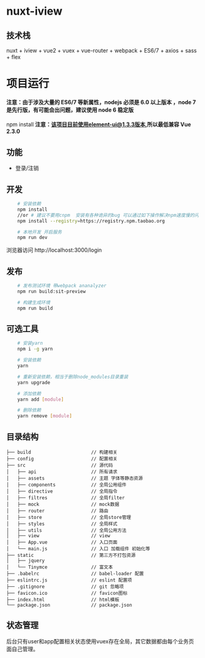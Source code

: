 # nuxt-iview #

## 技术栈
nuxt + iview + vue2 + vuex + vue-router + webpack + ES6/7 + axios + sass + flex 

# 项目运行

#### 注意：由于涉及大量的 ES6/7 等新属性，nodejs 必须是 6.0 以上版本 ，node 7 是先行版，有可能会出问题，建议使用 node 6 稳定版

npm install
**注意：该项目目前使用element-ui@1.3.3版本,所以最低兼容 Vue 2.3.0**



## 功能
- 登录/注销


## 开发
```bash
    # 安装依赖
    npm install
    //or # 建议不要用cnpm  安装有各种诡异的bug 可以通过如下操作解决npm速度慢的问题
    npm install --registry=https://registry.npm.taobao.org

    # 本地开发 开启服务
    npm run dev
```
浏览器访问 http://localhost:3000/login

## 发布
```bash
    # 发布测试环境 带webpack ananalyzer
    npm run build:sit-preview

    # 构建生成环境
    npm run build
```
## 可选工具
```bash
    # 安装yarn
    npm i -g yarn

    # 安装依赖
    yarn

    # 重新安装依赖，相当于删除node_modules目录重装
    yarn upgrade

    # 添加依赖
    yarn add [module]

    # 删除依赖
    yarn remove [module]

```

## 目录结构
```shell
├── build                      // 构建相关  
├── config                     // 配置相关
├── src                        // 源代码
│   ├── api                    // 所有请求
│   ├── assets                 // 主题 字体等静态资源
│   ├── components             // 全局公用组件
│   ├── directive              // 全局指令
│   ├── filtres                // 全局filter
│   ├── mock                   // mock数据
│   ├── router                 // 路由
│   ├── store                  // 全局store管理
│   ├── styles                 // 全局样式
│   ├── utils                  // 全局公用方法
│   ├── view                   // view
│   ├── App.vue                // 入口页面
│   └── main.js                // 入口 加载组件 初始化等
├── static                     // 第三方不打包资源
│   ├── jquery
│   └── Tinymce                // 富文本
├── .babelrc                   // babel-loader 配置
├── eslintrc.js                // eslint 配置项
├── .gitignore                 // git 忽略项
├── favicon.ico                // favicon图标
├── index.html                 // html模板
└── package.json               // package.json

```


## 状态管理
后台只有user和app配置相关状态使用vuex存在全局，其它数据都由每个业务页面自己管理。



